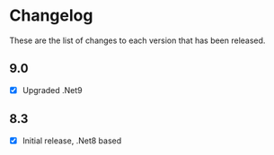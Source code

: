 # Changelog
These are the list of changes to each version that has been released.

## 9.0
- [x] Upgraded .Net9

## 8.3
- [x] Initial release, .Net8 based
